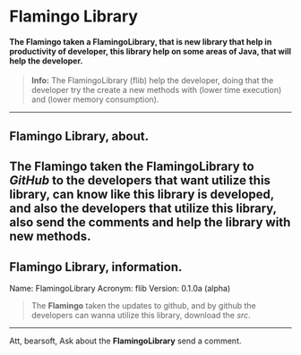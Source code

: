 # Flamingo Library
#### The **Flamingo** taken a FlamingoLibrary, that is new library that help in productivity of developer, this library help on some areas of Java, that will help the developer.

>**Info:** The FlamingoLibrary (flib) help the developer, doing that the developer try the create a new methods with (lower time execution) and (lower memory consumption).
----

## Flamingo Library, about.
The **Flamingo** taken the FlamingoLibrary to *GitHub* to the developers that want utilize this library,
can know like this library is developed, and also the developers that utilize this library, also send the comments and help the library with new methods.
----
## Flamingo Library, information.
Name: FlamingoLibrary
Acronym: flib
Version: 0.1.0a (alpha)
>The **Flamingo** taken the updates to github, and by github the developers can wanna utilize this library, download the *src*.
----

Att, bearsoft,
Ask about the **FlamingoLibrary** send a comment.
